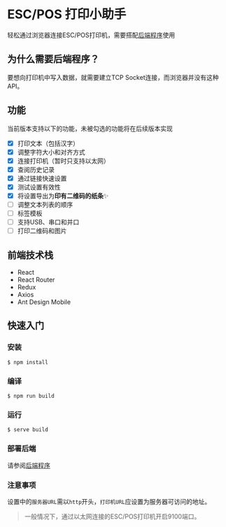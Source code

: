 # ESC/POS 打印小助手

轻松通过浏览器连接ESC/POS打印机，需要搭配[后端程序](https://github.com/ymnns/escpos-helper-backend)使用

## 为什么需要后端程序？

要想向打印机中写入数据，就需要建立TCP Socket连接，而浏览器并没有这种API。

## 功能

当前版本支持以下的功能，未被勾选的功能将在后续版本实现

- [x] 打印文本（包括汉字）
- [x] 调整字符大小和对齐方式
- [x] 连接打印机（暂时只支持以太网）
- [x] 查阅历史记录
- [x] 通过链接快速设置
- [x] 测试设置有效性
- [x] 将设置导出为**印有二维码的纸条**:sparkles:
- [ ] 调整文本列表的顺序
- [ ] 标签模板
- [ ] 支持USB、串口和并口
- [ ] 打印二维码和图片

## 前端技术栈

+ React
+ React Router
+ Redux
+ Axios
+ Ant Design Mobile

## 快速入门

### 安装

```shell
$ npm install
```

### 编译

```shell
$ npm run build
```

### 运行

```shell
$ serve build
```

### 部署后端

请参阅[后端程序](https://github.com/ymnns/escpos-helper-backend)

### 注意事项

设置中的`服务器URL`需以`http`开头，`打印机URL`应设置为服务器可访问的地址。

> 一般情况下，通过以太网连接的ESC/POS打印机开启9100端口。
